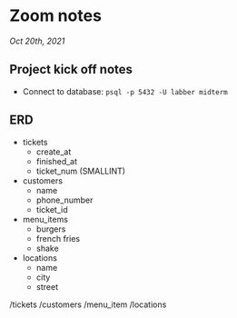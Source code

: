 # Zoom notes
*Oct 20th, 2021*
## Project kick off notes
  * Connect to database: `psql -p 5432 -U labber midterm`
## ERD
  * tickets
    * create_at
    * finished_at
    * ticket_num (SMALLINT)
  * customers
    * name
    * phone_number
    * ticket_id
  * menu_items
    * burgers
    * french fries
    * shake
  * locations
    * name
    * city
    * street

  /tickets
  /customers
  /menu_item
  /locations